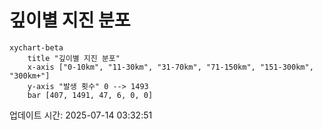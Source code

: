 # 깊이별 지진 분포

```mermaid
xychart-beta
    title "깊이별 지진 분포"
    x-axis ["0-10km", "11-30km", "31-70km", "71-150km", "151-300km", "300km+"]
    y-axis "발생 횟수" 0 --> 1493
    bar [407, 1491, 47, 6, 0, 0]
```

업데이트 시간: 2025-07-14 03:32:51
